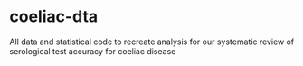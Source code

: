 # coeliac-dta
All data and statistical code to recreate analysis for our systematic review of serological test accuracy for coeliac disease
